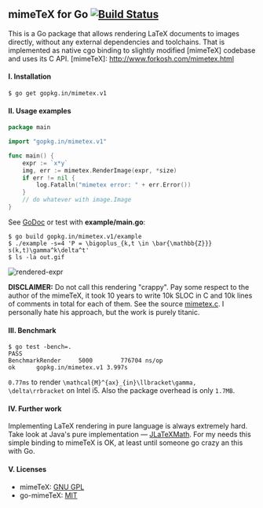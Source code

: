 ## mimeTeX for Go [![Build Status](https://drone.io/github.com/go-mimetex/mimetex/status.png)](https://drone.io/github.com/go-mimetex/mimetex/latest)

This is a Go package that allows rendering LaTeX documents to images directly, without any external dependencies and toolchains. That is implemented as native cgo binding to slightly modified [mimeTeX] codebase and uses its C API.
[mimeTeX]: http://www.forkosh.com/mimetex.html

#### I. Installation

	$ go get gopkg.in/mimetex.v1

#### II. Usage examples

```Go
package main

import "gopkg.in/mimetex.v1"

func main() {
	expr := `x*y`
	img, err := mimetex.RenderImage(expr, *size)
	if err != nil {
		log.Fatalln("mimetex error: " + err.Error())
	}
	// do whatever with image.Image
}
```

See [GoDoc](https://godoc.org/gopkg.in/mimetex.v1) or test with **example/main.go**:

	$ go build gopkg.in/mimetex.v1/example
	$ ./example -s=4 'P = \bigoplus_{k,t \in \bar{\mathbb{Z}}} s(k,t)\gamma^k\delta^t'
	$ ls -la out.gif
	
![rendered-expr](http://cl.ly/UtBr/out.gif)

**DISCLAIMER:** Do not call this rendering "crappy". Pay some respect to the author of the mimeTeX, it took 10 years to write 10k SLOC in C and 10k lines of comments in total for each of them. See the source [mimetex.c](http://cl.ly/UtGw). I personally hate his approach, but the work is purely titanic.

#### III. Benchmark

	$ go test -bench=.
	PASS
	BenchmarkRender	    5000	    776704 ns/op
	ok  	gopkg.in/mimetex.v1	3.997s
	
`0.77ms` to render `\mathcal{M}^{ax}_{in}\llbracket\gamma, \delta\rrbracket` on Intel i5. Also the package overhead is only `1.7MB`.

#### IV. Further work

Implementing LaTeX rendering in pure language is always extremely hard. Take look at Java's pure implementation — [JLaTeXMath](http://forge.scilab.org/index.php/p/jlatexmath/source/tree/master/). For my needs this simple binding to mimeTeX is OK, at least until someone go crazy an this with Go.

#### V. Licenses

* mimeTeX: [GNU GPL](https://github.com/go-mimetex/mimetex/blob/master/bridge/COPYING)
* go-mimeTeX: [MIT](http://xlab.mit-license.org)
